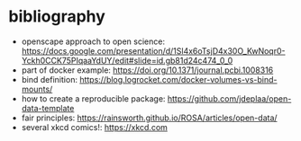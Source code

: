 # bibliography

- openscape approach to open science: https://docs.google.com/presentation/d/1Sl4x6oTsjD4x30O_KwNoqr0-Yckh0CCK75PIqaaYdUY/edit#slide=id.gb81d24c474_0_0
- part of docker example: https://doi.org/10.1371/journal.pcbi.1008316
- bind definition: https://blog.logrocket.com/docker-volumes-vs-bind-mounts/
- how to create a reproducible package: https://github.com/jdeplaa/open-data-template
- fair principles: https://rainsworth.github.io/ROSA/articles/open-data/
- several xkcd comics!: https://xkcd.com
